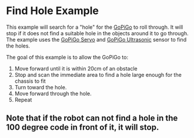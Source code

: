 # Find Hole Example

This example will search for a "hole" for the [GoPiGo](http://www.dexterindustries.com/shop/gopigo-starter-kit-2/) to roll through.  It will stop if it does not find a suitable hole in the objects around it to go through.  The example uses the [GoPiGo Servo](http://www.dexterindustries.com/shop/servo-package/) and [GoPiGo Ultrasonic](http://www.dexterindustries.com/shop/ultrasonic-sensor/) sensor to find the holes.

The goal of this example is to allow the GoPiGo to:

1. Move forward until it is within 20cm of an obstacle
2. Stop and scan the immediate area to find a hole large enough for the chassis to fit
3. Turn toward the hole.
4. Move forward through the hole.
5. Repeat

## Note that if the robot can not find a hole in the 100 degree code in front of it, it will stop.  
